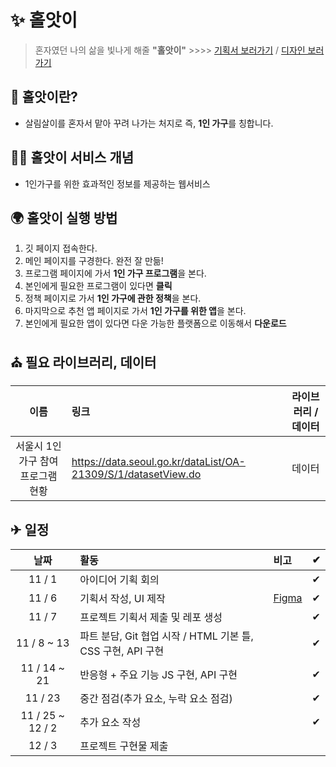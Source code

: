 # ✨ 홀앗이
>  혼자였던 나의 삶을 빛나게 해줄 **"홀앗이"** >>>>
> [기획서 보러가기](https://docs.google.com/document/d/1cu-0nnNIiQf5SULQqqxKZfgSF8_V1_Pm0nKpfsVovOc/edit?usp=sharing) / [디자인 보러가기](https://www.figma.com/file/alGAorJ6ZfsdjvBhwVnZ8Z/%F0%9F%8C%9C%E2%9A%A1%F0%9F%8C%9B?node-id=0%3A1&t=pMiCEwWxRktCb00v-1)

## 👩 홀앗이란?
- 살림살이를 혼자서 맡아 꾸려 나가는 처지로 즉, **1인 가구**를 칭합니다.


## 👩‍🏫 홀앗이 서비스 개념
- 1인가구를 위한 효과적인 정보를 제공하는 웹서비스

## 🌍 홀앗이 실행 방법
1. 깃 페이지 접속한다.
2. 메인 페이지를 구경한다. 완전 잘 만듦!
3. 프로그램 페이지에 가서 **1인 가구 프로그램**을 본다.
4. 본인에게 필요한 프로그램이 있다면 **클릭**
5. 정책 페이지로 가서 **1인 가구에 관한 정책**을 본다.
6. 마지막으로 추천 앱 페이지로 가서 **1인 가구를 위한 앱**을 본다.
7. 본인에게 필요한 앱이 있다면 다운 가능한 플랫폼으로 이동해서 **다운로드**

## ⛪ 필요 라이브러리, 데이터

|이름|링크|라이브러리 / 데이터|
|:--:|:--|:--:|
|서울시 1인가구 참여프로그램 현황|https://data.seoul.go.kr/dataList/OA-21309/S/1/datasetView.do|데이터|

## ✈ 일정

|날짜|활동|비고|✔|
|:--:|:--|:--|:--:|
|11 / 1|아이디어 기획 회의||✔|
|11 / 6|기획서 작성, UI 제작|[Figma](https://www.figma.com/file/alGAorJ6ZfsdjvBhwVnZ8Z/2%ED%95%99%EA%B8%B0-WSM?node-id=0%3A1)|✔|
|11 / 7|프로젝트 기획서 제출 및 레포 생성||✔|
|11 / 8 ~ 13|파트 분담, Git 협업 시작 / HTML 기본 틀, CSS 구현, API 구현||✔|
|11 / 14 ~ 21|반응형 + 주요 기능 JS 구현, API 구현||✔|
|11 / 23|중간 점검(추가 요소, 누락 요소 점검)||✔|
|11 / 25 ~ 12 / 2|추가 요소 작성||✔|
|12 / 3|프로젝트 구현물 제출|||
